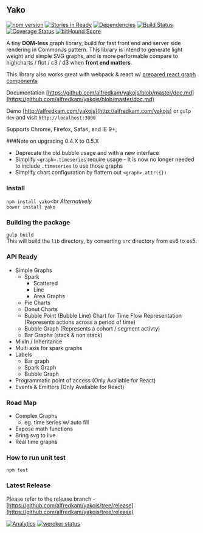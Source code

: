## Yako
[![npm version](https://badge.fury.io/js/yako.svg)](http://badge.fury.io/js/yako)
[![Stories in Ready](https://badge.waffle.io/alfredkam/yakojs.png?label=ready&title=Ready)](https://waffle.io/alfredkam/yakojs)
[![Dependencies](https://david-dm.org/alfredkam/yakojs.svg)](https://david-dm.org/alfredkam/yakojs)
[![Build Status](https://travis-ci.org/alfredkam/yakojs.svg?branch=master)](https://travis-ci.org/alfredkam/yakojs)
[![Coverage Status](https://coveralls.io/repos/alfredkam/yakojs/badge.svg?branch=master)](https://coveralls.io/r/alfredkam/yakojs?branch=master)
[![bitHound Score](https://www.bithound.io/github/alfredkam/yakojs/badges/score.svg)](https://www.bithound.io/github/alfredkam/yakojs/master)

A tiny **DOM-less** graph library, build for fast front end and server side rendering in CommonJs pattern.
This library is intend to generate light weight and simple SVG graphs, and is more performable compare to highcharts / flot / c3 / d3 when **front end matters**.

This library also works great with webpack & react w/ [prepared react graph components](https://github.com/alfredkam/yakojs/blob/master/doc.md#react-components)

Documentation [https://github.com/alfredkam/yakojs/blob/master/doc.md](https://github.com/alfredkam/yakojs/blob/master/doc.md)

Demo [http://alfredkam.com/yakojs](http://alfredkam.com/yakojs) or ```gulp dev``` and visit ```http://localhost:3000```

Supports Chrome, Firefox, Safari, and IE 9+;

###Note on upgrading 0.4.X to 0.5.X
- Deprecate the old bubble usage and with a new interface
- Simplify ```<graph>.timeseries``` require usage - It is now no longer needed to include ```.timeseries``` to use those graphs
- Simplify chart configuration by flattern out ```<graph>.attr({})```

### Install
```npm install yako```<br
<i>Alternatively</i><br>
```bower install yako```

### Building the package
```gulp build```<br>
This will build the ```lib``` directory, by converting ```src``` directory from es6 to es5.

### API Ready
- Simple Graphs
  - Spark 
    - Scattered
    - Line
    - Area Graphs
  - Pie Charts
  - Donut Charts
  - Bubble Point (Bubble Line) Chart for Time Flow Representation (Represents actions across a period of time)
  - Bubble Graph  (Represents a cohort / segment activty)
  - Bar Graphs (stack & non stack)
- MixIn / Inheritance
- Multi axis for spark graphs
- Labels
    - Bar graph
    - Spark Graph
    - Bubble Graph
- Programmatic point of access (Only Avaliable for React)
- Events & Emitters (Only Avaliable for React)

### Road Map
- Complex Graphs
  - eg. time series w/ auto fill
- Expose math functions
- Bring svg to live
- Real time graphs


### How to run unit test
```npm test```
 
### Latest Release
Please refer to the release branch - [https://github.com/alfredkam/yakojs/tree/release](https://github.com/alfredkam/yakojs/tree/release)

[![Analytics](https://ga-beacon.appspot.com/UA-25416273-3/yakojs/readme)](https://github.com/igrigorik/ga-beacon)
[![wercker status](https://app.wercker.com/status/a74eda189271b3b148197e07ad6fa9f1/s "wercker status")](https://app.wercker.com/project/bykey/a74eda189271b3b148197e07ad6fa9f1)
